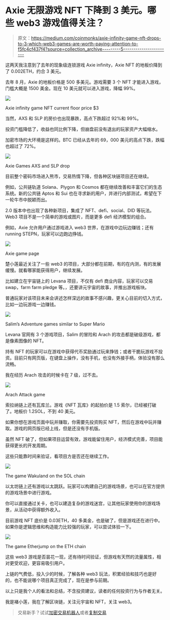 # Axie 无限游戏 NFT 下降到 3 美元。哪些 web3 游戏值得关注？

> 原文：<https://medium.com/coinmonks/axie-infinity-game-nft-drops-to-3-which-web3-games-are-worth-paying-attention-to-f5fc4cf437f4?source=collection_archive---------5----------------------->

这两天我注意到了去年的现象级连锁游戏 Axie infinity，Axie NFT 的地板价降到了 0.002ETH，约合 3 美元。

去年 8 月，Axie 的地板价格是 500 多美元。游戏需要 3 个 NFT 才能进入游戏，门槛大概是 1500 美金。现在 10 美元就可以进入游戏，降幅 99%。

![](img/ff88fb9bdfc77fd8674a0f761012a5f8.png)

Axie infinity game NFT current floor price $3

当然，AXS 和 SLP 的房价也出现暴跌，高点下跌超过 92%和 99%。

投资门槛降低了，收益也同比例下降，但崩盘前没有退出的玩家资产大幅缩水。

加密市场的大环境是这样的。BTC 已经从去年的 69，000 美元的高点下跌，跌幅也超过了 72%。

![](img/6e67e3c6a7a169438437ee29015fc64d.png)

Axie Games AXS and SLP drop

目前整个密码市场进入熊市，交易热情下降，但各种区块链项目还在继续。

例如，公共链轨道 Solana、Plygon 和 Cosmos 都在继续改善和丰富它们的生态系统。新的公共链 Aptos 和 Sui 也在寻求新的用户，并进行内部测试，希望在下一轮牛市中脱颖而出。

2.0 版本中也出现了各种新项目，集成了 NFT、defi、social、DID 等玩法。Web3 项目不是一个简单的游戏或图片，而是更多 defi 经济模型的组合。

例如，Axie 允许用户通过游戏进入 web3 世界，在游戏中边玩边赚钱；还有 running STEPN，玩家可以边跑边挣钱。

![](img/dfe78b8c2b6aa2b3cdc6d6ae81d621da.png)

Axie game page

楚小莲最近关注了一些 web3 的项目，大部分都在前期，有的在内测，有的发展缓慢。就看哪家能获得用户，继续发展。

比如建立在宇宙链上的 Levana 项目，不仅有 defi 商业内容，玩家可以交易 swap，farm farm pledge 等。，还要讲元宇宙的故事，并推出游戏板块。

普通玩家对该项目未来会讲述怎样深远的故事不感兴趣，更关心目前的切入方式，比如一边玩游戏一边赚钱。

![](img/bce815114bbab06813c0ade8e191cd0b.png)

Salim’s Adventure games similar to Super Mario

Levana 官网有 3 个游戏项目，Salim 的冒险和 Arach 的攻击都是破级游戏，都是像素图像的 NFT。

持有 NFT 的玩家可以在游戏中获得代币奖励通过玩来挣钱；或者干脆玩游戏不投资。目前只有网页版，在键盘上操作，没有手机，也没有外接手柄，体验没有那么流畅。

我在经历 Arach 攻击的时候卡在 7 级，过不去。

![](img/58c2aa526fb6bb8cd31d573988c221d6.png)

Arach Attack game

索拉纳链上还有瓦库兰。游戏《NFT 瓦库》的起拍价是 1.5 索尔，已经被打破了。地板价 1.2SOL，不到 40 美元。

如果你想在游戏页面中玩并赚取，你需要先投资购买 NFT，然后在游戏中玩并赚取。游戏的网页版已经上线，但是还没有手机版。

虽然 NFT 破了，但如果项目运营有效，游戏能留住用户，经济模式完善，项目能获得更长的开发周期。

这些只能靠时间来验证，看项目方是否还在继续工作。

![](img/4caf8d63231c9846271b30cdc953a5aa.png)

The game Wakuland on the SOL chain

以太坊链上还有游戏以太跳跃。玩家可以构建自己的游戏场景，也可以在官方提供的游戏场景中进行游戏。

你可以直接通过关卡，也可以建造复杂的游戏迷宫，让其他玩家使用你的游戏场景，从活动中获得额外收入。

目前游戏 NFT 底价是 0.03ETH，40 多美金，也是破了，但是游戏还在进行中。如果你是逻辑思维和构造能力比较强的玩家，可以尝试体验一下。

![](img/48f9763550e18c43889ced82e1a034ae.png)

The game Etherjump on the ETH chain

这些 web3 游戏是否昙花一现，还有待时间验证，但游戏有天然的流量属性，相对更受欢迎，更容易吸引用户。

上链的气费低，投入少的时候，了解各种 web3 玩法，积累经验和技巧也是好的，也不能说哪个项目真正完成了，现在是参与前期。

以上只是我个人的看法和总结，不含投资建议，读者的任何投资行为与作者无关。

我是褚小莲，我在了解区块链，关注元宇宙和 NFT，关注 web3。

> 交易新手？试试[加密交易机器人](/coinmonks/crypto-trading-bot-c2ffce8acb2a)或者[复制交易](/coinmonks/top-10-crypto-copy-trading-platforms-for-beginners-d0c37c7d698c)